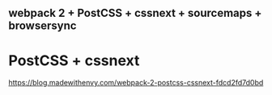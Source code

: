 
## webpack 2 + PostCSS + cssnext + sourcemaps + browsersync


# PostCSS + cssnext
https://blog.madewithenvy.com/webpack-2-postcss-cssnext-fdcd2fd7d0bd